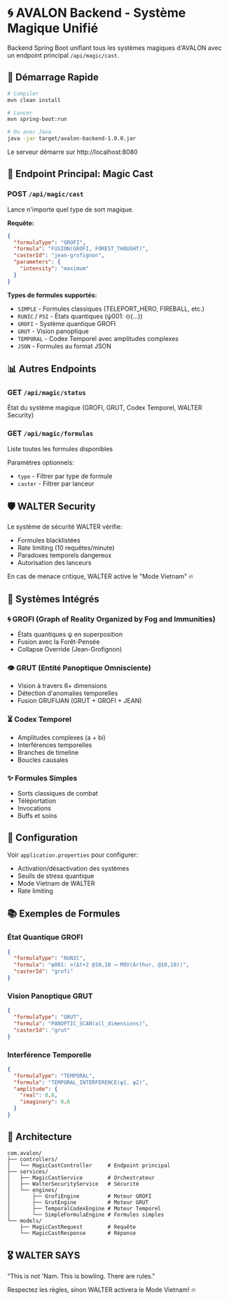 # 🌀 AVALON Backend - Système Magique Unifié

Backend Spring Boot unifiant tous les systèmes magiques d'AVALON avec un endpoint principal `/api/magic/cast`.

## 🚀 Démarrage Rapide

```bash
# Compiler
mvn clean install

# Lancer
mvn spring-boot:run

# Ou avec Java
java -jar target/avalon-backend-1.0.0.jar
```

Le serveur démarre sur http://localhost:8080

## 🎯 Endpoint Principal: Magic Cast

### POST `/api/magic/cast`

Lance n'importe quel type de sort magique.

**Requête:**
```json
{
  "formulaType": "GROFI",
  "formula": "FUSION(GROFI, FOREST_THOUGHT)",
  "casterId": "jean-grofignon",
  "parameters": {
    "intensity": "maximum"
  }
}
```

**Types de formules supportés:**
- `SIMPLE` - Formules classiques (TELEPORT_HERO, FIREBALL, etc.)
- `RUNIC` / `PSI` - États quantiques (ψ001: ⊙(...))
- `GROFI` - Système quantique GROFI
- `GRUT` - Vision panoptique
- `TEMPORAL` - Codex Temporel avec amplitudes complexes
- `JSON` - Formules au format JSON

## 📊 Autres Endpoints

### GET `/api/magic/status`
État du système magique (GROFI, GRUT, Codex Temporel, WALTER Security)

### GET `/api/magic/formulas`
Liste toutes les formules disponibles

Paramètres optionnels:
- `type` - Filtrer par type de formule
- `caster` - Filtrer par lanceur

## 🛡️ WALTER Security

Le système de sécurité WALTER vérifie:
- Formules blacklistées
- Rate limiting (10 requêtes/minute)
- Paradoxes temporels dangereux
- Autorisation des lanceurs

En cas de menace critique, WALTER active le "Mode Vietnam" 🔥

## 🌟 Systèmes Intégrés

### 🌀 GROFI (Graph of Reality Organized by Fog and Immunities)
- États quantiques ψ en superposition
- Fusion avec la Forêt-Pensée
- Collapse Override (Jean-Grofignon)

### 👁️ GRUT (Entité Panoptique Omnisciente)
- Vision à travers 6+ dimensions
- Détection d'anomalies temporelles
- Fusion GRUFIJAN (GRUT + GROFI + JEAN)

### ⏳ Codex Temporel
- Amplitudes complexes (a + bi)
- Interférences temporelles
- Branches de timeline
- Boucles causales

### ✨ Formules Simples
- Sorts classiques de combat
- Téléportation
- Invocations
- Buffs et soins

## 🔧 Configuration

Voir `application.properties` pour configurer:
- Activation/désactivation des systèmes
- Seuils de stress quantique
- Mode Vietnam de WALTER
- Rate limiting

## 📚 Exemples de Formules

### État Quantique GROFI
```json
{
  "formulaType": "RUNIC",
  "formula": "ψ001: ⊙(Δt+2 @10,10 ⟶ MOV(Arthur, @10,10))",
  "casterId": "grofi"
}
```

### Vision Panoptique GRUT
```json
{
  "formulaType": "GRUT",
  "formula": "PANOPTIC_SCAN(all_dimensions)",
  "casterId": "grut"
}
```

### Interférence Temporelle
```json
{
  "formulaType": "TEMPORAL",
  "formula": "TEMPORAL_INTERFERENCE(ψ1, ψ2)",
  "amplitude": {
    "real": 0.8,
    "imaginary": 0.6
  }
}
```

## 🌈 Architecture

```
com.avalon/
├── controllers/
│   └── MagicCastController     # Endpoint principal
├── services/
│   ├── MagicCastService        # Orchestrateur
│   ├── WalterSecurityService   # Sécurité
│   └── engines/
│       ├── GrofiEngine         # Moteur GROFI
│       ├── GrutEngine          # Moteur GRUT
│       ├── TemporalCodexEngine # Moteur Temporel
│       └── SimpleFormulaEngine # Formules simples
└── models/
    ├── MagicCastRequest        # Requête
    └── MagicCastResponse       # Réponse
```

## 🎖️ WALTER SAYS

"This is not 'Nam. This is bowling. There are rules."

Respectez les règles, sinon WALTER activera le Mode Vietnam! 🔥